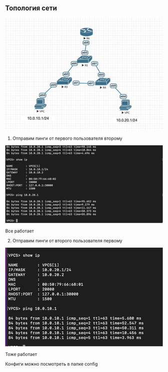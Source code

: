 ## Топология сети

![](https://github.com/nadya002/Networks_hse/blob/main/lab1/pics/IMAGE%202022-12-08%2016:37:40.jpg)

1. Отправим пинги от первого пользователя второму

![](https://github.com/nadya002/Networks_hse/blob/main/lab1/pics/IMAGE%202022-12-08%2016:37:23.jpg)

Все работает

2. Отправим пинги от второго пользователя первому

![](https://github.com/nadya002/Networks_hse/blob/main/lab1/pics/IMAGE%202022-12-08%2016:37:34.jpg)

Тоже работает

Конфиги можно посмотреть в папке config
